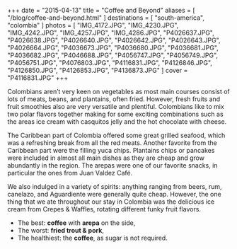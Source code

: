 +++
date    = "2015-04-13"
title   = "Coffee and Beyond"
aliases = [ "/blog/coffee-and-beyond.html" ]
destinations = [ "south-america", "colombia" ]
photos  = [
  "IMG_4172.JPG", "IMG_4230.JPG", "IMG_4242.JPG", "IMG_4257.JPG", "IMG_4286.JPG",
  "P4026637.JPG", "P4026638.JPG", "P4026640.JPG", "P4026642.JPG", "P4026643.JPG",
  "P4026664.JPG", "P4036673.JPG", "P4036680.JPG", "P4036681.JPG", "P4036682.JPG",
  "P4046688.JPG", "P4056747.JPG", "P4056749.JPG", "P4056751.JPG", "P4076803.JPG",
  "P4116831.JPG", "P4126846.JPG", "P4126850.JPG", "P4126853.JPG", "P4136873.JPG"
]
cover = "P4116831.JPG"
+++

Colombians aren’t very keen on vegetables as most main courses consist of lots of meats, beans, and plantains, often fried. However, fresh fruits and fruit smoothies also are very versatile and plentiful. Colombians like to mix two polar flavors together making for some exciting combinations such as the areas ice cream with casquitos jelly and the hot chocolate with cheese.
<!--more-->
The Caribbean part of Colombia offered some great grilled seafood, which was a refreshing break from all the red meats. Another favorite from the Caribbean part were the filling yuca chips. Plantains chips or pancakes were included in almost all main dishes as they are cheap and grow abundantly in the region. The arepas were one of our favorite snacks, in particular the ones from Juan Valdez Café.

We also indulged in a variety of spirits: anything ranging from beers, rum, canelazo, and Aguardiente were generally quite cheap. However, the one thing that we ate throughout our stay in Colombia was the delicious ice cream from Crepes & Waffles, rotating different funky fruit flavors.

* The best: **coffee** with **arepa** on the side,
* The worst: **fried trout & pork**,
* The healthiest: the **coffee**, as sugar is not required.